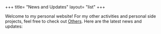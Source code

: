 +++
title= "News and Updates"
layout= "list"
+++

Welcome to my personal website! For my other activities and personal side projects, feel free to check out <a href="/posts/others/_others/">Others</a>. Here are the latest news and updates: